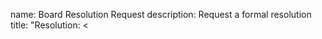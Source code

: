name: Board Resolution Request
description: Request a formal resolution
title: "Resolution: <<Title>>"
labels: ["resolution"]
body:
  - type: textarea
    id: text
    attributes:
      label: Resolution text
      placeholder: "Resolved that ..."
  - type: input
    id: effective
    attributes:
      label: Effective date
